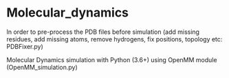 # Molecular_dynamics

In order to pre-process the PDB files before simulation (add missing residues, add missing atoms, remove hydrogens, fix positions, topology etc: PDBFixer.py) 

Molecular Dynamics simulation with Python (3.6+) using OpenMM module (OpenMM_simulation.py)

